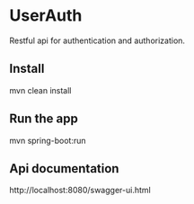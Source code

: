 # UserAuth

Restful api for authentication and authorization.

## Install

mvn clean install

## Run the app

mvn spring-boot:run

## Api documentation

http://localhost:8080/swagger-ui.html
